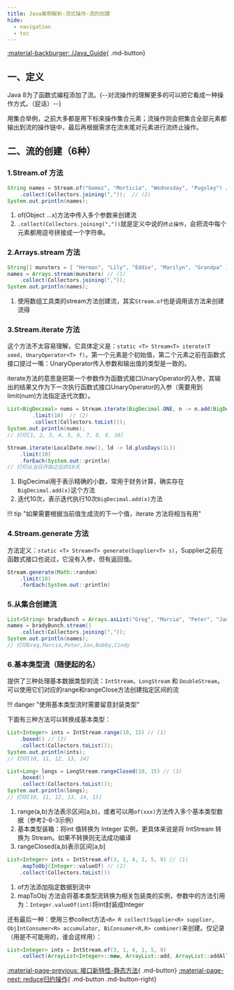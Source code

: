 ```yaml
---
title: Java案例解析-流式操作-流的创建
hide:
  - navigation
  - toc
---
```


[:material-backburger: /Java_Guide](index.md#五流式操作){ .md-button}

## 一、定义

Java 8为了函数式编程添加了流。{--对流操作的理解更多的可以把它看成一种操作方式。（屁话）--}

用集合举例，之前大多都是用下标来操作集合元素；流操作则会把集合全部元素都输出到流的操作链中，最后再根据需求在流末尾对元素进行流终止操作。

## 二、流的创建（6种）

### 1.Stream.of 方法

``` java linenums="1" title="2-1 利用 Stream.of 方法创建流"
String names = Stream.of("Gomez", "Morticia", "Wednesday", "Pugsley") // (1)
    .collect(Collectors.joining(","));  // (2)
System.out.println(names);
```

1.  of(Object ...x)方法中传入多个参数来创建流
2.  `.collect(Collectors.joining(","))`就是定义中说的`终止操作`，会把流中每个元素都用逗号拼接成一个字符串。

### 2.Arrays.stream 方法

``` java linenums="1" title="2-2 利用 Arrays.stream 方法创建流"
String[] munsters = { "Herman", "Lily", "Eddie", "Marilyn", "Grandpa" };
names = Arrays.stream(munsters) // (1)
    .collect(Collectors.joining(","));
System.out.println(names);
```

1.  使用数组工具类的stream方法创建流，其实`Stream.of`也是调用该方法来创建流得

### 3.Stream.iterate 方法

这个方法不太容易理解，它具体定义是：`static <T> Stream<T> iterate(T seed, UnaryOperator<T> f)`，第一个元素是个初始值，第二个元素之前在函数式接口提过一嘴：UnaryOperator传入参数和输出值的类型是一致的。

iterate方法的意思是把第一个参数作为函数式接口UnaryOperator的入参，其输出的结果又作为下一次执行函数式接口UnaryOperator的入参（需要用到limit(num)方法指定迭代次数）。

``` java linenums="1" title="2-3 利用 Stream.iterate 方法创建流"
List<BigDecimal> nums = Stream.iterate(BigDecimal.ONE, n -> n.add(BigDecimal.ONE) )  // (1)
        .limit(10)  // (2)
        .collect(Collectors.toList());
System.out.println(nums);
// 打印[1, 2, 3, 4, 5, 6, 7, 8, 9, 10]

Stream.iterate(LocalDate.now(), ld -> ld.plusDays(1L))
    .limit(10)
    .forEach(System.out::println)
// 打印从当日开始之后的10天
```

1. BigDecimal用于表示精确的小数，常用于财务计算，确实存在`BigDecimal.add(x)`这个方法
2. 迭代10次，表示迭代执行10次`BigDecimal.add(x)`方法

!!! tip "如果需要根据当前值生成流的下一个值，iterate 方法将相当有用"

### 4.Stream.generate 方法

方法定义：`static <T> Stream<T> generate(Supplier<T> s)`，Supplier之前在函数式接口也说过，它没有入参，但有返回值。

``` java linenums="1" title="2-4 利用 Stream.generate 方法创建随机流 xiuxiuxiu"
Stream.generate(Math::random)
    .limit(10)
    .forEach(System.out::println)
```

### 5.从集合创建流

``` java linenums="1" title="2-5 利用 集合.stream 方法创建流"
List<String> bradyBunch = Arrays.asList("Greg", "Marcia", "Peter", "Jan", "Bobby", "Cindy");
names = bradyBunch.stream()
    .collect(Collectors.joining(","));
System.out.println(names);
// 打印Greg,Marcia,Peter,Jan,Bobby,Cindy
```

### 6.基本类型流（随便起的名）

提供了三种处理基本数据类型的流：`IntStream`、`LongStream` 和 `DoubleStream`，可以使用它们对应的range和rangeClose方法创建指定区间的流

!!! danger "使用基本类型流时需要留意封装类型"

下面有三种方法可以转换成基本类型：
``` java linenums="1" title="2-6-1 利用 IntStream、LongStream创建流-使用boxed方法转换"
List<Integer> ints = IntStream.range(10, 15) // (1)
    .boxed() // (2)
    .collect(Collectors.toList());
System.out.println(ints);
// 打印[10, 11, 12, 13, 14]

List<Long> longs = LongStream.rangeClosed(10, 15) // (3)
    .boxed()
    .collect(Collectors.toList());
System.out.println(longs);
// 打印[10, 11, 12, 13, 14, 15]
```

1.  range(a,b)方法表示区间[a,b)，或者可以用`of(xxx)`方法传入多个基本类型数据（参考2-6-3示例）
2.  基本类型装箱：将int 值转换为 Integer 实例，更具体来说是将 IntStream 转换为 Stream<Integer>。如果不转换则无法成功编译
3.  rangeClosed(a,b)表示区间[a,b]

``` java linenums="1" title="2-6-2 利用 IntStream、LongStream创建流-使用mapToObj方法转换"
List<Integer> ints = IntStream.of(3, 1, 4, 1, 5, 9) // (1)
    .mapToObj(Integer::valueOf) // (2)
    .collect(Collectors.toList())
```

1.  of方法添加指定数据到流中
2.  mapToObj 方法会将基本类型流转换为相关包装类的实例，参数中的方法引用为：`Integer.valueOf(int)`将int封装成Integer

还有最后一种：使用三参collect方法`<R> R collect(Supplier<R> supplier, ObjIntConsumer<R> accumulator, BiConsumer<R,R> combiner)`来创建。仅记录（用是不可能用的，谁会这样用）：
``` java linenums="1" title="2-6-3 利用 IntStream、LongStream创建流-使用collect方法转换"
List<Integer> ints = IntStream.of(3, 1, 4, 1, 5, 9)
    .collect(ArrayList<Integer>::new, ArrayList::add, ArrayList::addAll);
```

[:material-page-previous: 接口新特性-静态方法](static_interface.md){ .md-button}  [:material-page-next: reduce归约操作](stream_reduce.md){ .md-button .md-button-right}